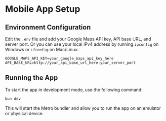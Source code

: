 # Mobile App Setup

## Environment Configuration

Edit the `.env` file and add your Google Maps API key, API base URL, and server port. Or you can use your local IPv4 address by running `ipconfig` on Windows or `ifconfig` on Mac/Linux:

```env
GOOGLE_MAPS_API_KEY=your_google_maps_api_key_here
API_BASE_URL=http://your_api_base_url_here:your_server_port
```

## Running the App

To start the app in development mode, use the following command:

```bash
bun dev
```

This will start the Metro bundler and allow you to run the app on an emulator or physical device.
